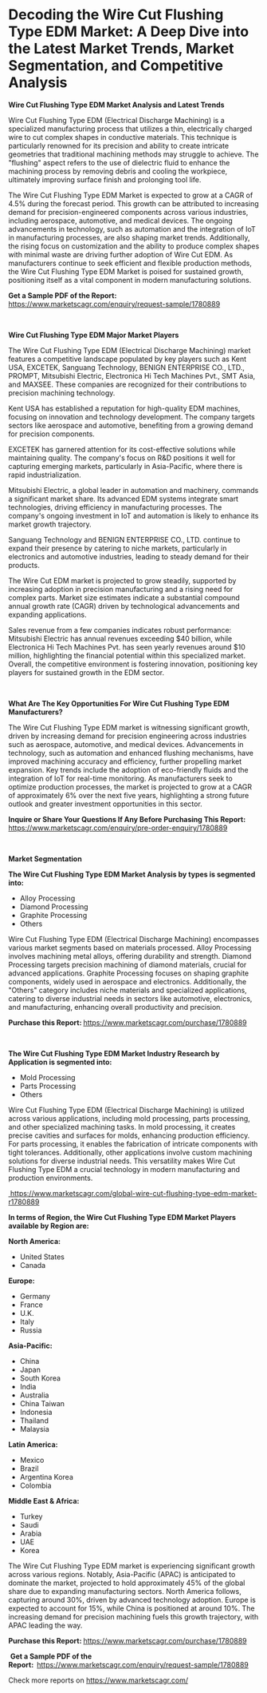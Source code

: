 <p><h1>Decoding the Wire Cut Flushing Type EDM Market: A Deep Dive into the Latest Market Trends, Market Segmentation, and Competitive Analysis</h1></p><p><strong>Wire Cut Flushing Type EDM Market Analysis and Latest Trends</strong></p>
<p><p>Wire Cut Flushing Type EDM (Electrical Discharge Machining) is a specialized manufacturing process that utilizes a thin, electrically charged wire to cut complex shapes in conductive materials. This technique is particularly renowned for its precision and ability to create intricate geometries that traditional machining methods may struggle to achieve. The "flushing" aspect refers to the use of dielectric fluid to enhance the machining process by removing debris and cooling the workpiece, ultimately improving surface finish and prolonging tool life.</p><p>The Wire Cut Flushing Type EDM Market is expected to grow at a CAGR of 4.5% during the forecast period. This growth can be attributed to increasing demand for precision-engineered components across various industries, including aerospace, automotive, and medical devices. The ongoing advancements in technology, such as automation and the integration of IoT in manufacturing processes, are also shaping market trends. Additionally, the rising focus on customization and the ability to produce complex shapes with minimal waste are driving further adoption of Wire Cut EDM. As manufacturers continue to seek efficient and flexible production methods, the Wire Cut Flushing Type EDM Market is poised for sustained growth, positioning itself as a vital component in modern manufacturing solutions.</p></p>
<p><strong>Get a Sample PDF of the Report:&nbsp;</strong> <a href="https://www.marketscagr.com/enquiry/request-sample/1780889?utm_campaign=3368&utm_medium=2&utm_source=Github&utm_content=ia&utm_term=25032025&utm_id=wire-cut-flushing-type-edm">https://www.marketscagr.com/enquiry/request-sample/1780889</a></p>
<p>&nbsp;</p>
<p><strong>Wire Cut Flushing Type EDM Major Market Players</strong></p>
<p><p>The Wire Cut Flushing Type EDM (Electrical Discharge Machining) market features a competitive landscape populated by key players such as Kent USA, EXCETEK, Sanguang Technology, BENIGN ENTERPRISE CO., LTD., PROMPT, Mitsubishi Electric, Electronica Hi Tech Machines Pvt., SMT Asia, and MAXSEE. These companies are recognized for their contributions to precision machining technology.</p><p>Kent USA has established a reputation for high-quality EDM machines, focusing on innovation and technology development. The company targets sectors like aerospace and automotive, benefiting from a growing demand for precision components.</p><p>EXCETEK has garnered attention for its cost-effective solutions while maintaining quality. The company's focus on R&D positions it well for capturing emerging markets, particularly in Asia-Pacific, where there is rapid industrialization.</p><p>Mitsubishi Electric, a global leader in automation and machinery, commands a significant market share. Its advanced EDM systems integrate smart technologies, driving efficiency in manufacturing processes. The company's ongoing investment in IoT and automation is likely to enhance its market growth trajectory.</p><p>Sanguang Technology and BENIGN ENTERPRISE CO., LTD. continue to expand their presence by catering to niche markets, particularly in electronics and automotive industries, leading to steady demand for their products.</p><p>The Wire Cut EDM market is projected to grow steadily, supported by increasing adoption in precision manufacturing and a rising need for complex parts. Market size estimates indicate a substantial compound annual growth rate (CAGR) driven by technological advancements and expanding applications.</p><p>Sales revenue from a few companies indicates robust performance: Mitsubishi Electric has annual revenues exceeding $40 billion, while Electronica Hi Tech Machines Pvt. has seen yearly revenues around $10 million, highlighting the financial potential within this specialized market. Overall, the competitive environment is fostering innovation, positioning key players for sustained growth in the EDM sector.</p></p>
<p>&nbsp;</p>
<p><strong>What Are The Key Opportunities For Wire Cut Flushing Type EDM Manufacturers?</strong></p>
<p><p>The Wire Cut Flushing Type EDM market is witnessing significant growth, driven by increasing demand for precision engineering across industries such as aerospace, automotive, and medical devices. Advancements in technology, such as automation and enhanced flushing mechanisms, have improved machining accuracy and efficiency, further propelling market expansion. Key trends include the adoption of eco-friendly fluids and the integration of IoT for real-time monitoring. As manufacturers seek to optimize production processes, the market is projected to grow at a CAGR of approximately 6% over the next five years, highlighting a strong future outlook and greater investment opportunities in this sector.</p></p>
<p><strong>Inquire or Share Your Questions If Any Before Purchasing This Report:</strong> <a href="https://www.marketscagr.com/enquiry/pre-order-enquiry/1780889?utm_campaign=3368&utm_medium=2&utm_source=Github&utm_content=ia&utm_term=25032025&utm_id=wire-cut-flushing-type-edm">https://www.marketscagr.com/enquiry/pre-order-enquiry/1780889</a></p>
<p>&nbsp;</p>
<p><strong>Market Segmentation</strong></p>
<p><strong>The Wire Cut Flushing Type EDM Market Analysis by types is segmented into:</strong></p>
<p><ul><li>Alloy Processing</li><li>Diamond Processing</li><li>Graphite Processing</li><li>Others</li></ul></p>
<p><p>Wire Cut Flushing Type EDM (Electrical Discharge Machining) encompasses various market segments based on materials processed. Alloy Processing involves machining metal alloys, offering durability and strength. Diamond Processing targets precision machining of diamond materials, crucial for advanced applications. Graphite Processing focuses on shaping graphite components, widely used in aerospace and electronics. Additionally, the "Others" category includes niche materials and specialized applications, catering to diverse industrial needs in sectors like automotive, electronics, and manufacturing, enhancing overall productivity and precision.</p></p>
<p><strong>Purchase this Report:&nbsp;</strong><a href="https://www.marketscagr.com/purchase/1780889?utm_campaign=3368&utm_medium=2&utm_source=Github&utm_content=ia&utm_term=25032025&utm_id=wire-cut-flushing-type-edm">https://www.marketscagr.com/purchase/1780889</a></p>
<p>&nbsp;</p>
<p><strong>The Wire Cut Flushing Type EDM Market Industry Research by Application is segmented into:</strong></p>
<p><ul><li>Mold Processing</li><li>Parts Processing</li><li>Others</li></ul></p>
<p><p>Wire Cut Flushing Type EDM (Electrical Discharge Machining) is utilized across various applications, including mold processing, parts processing, and other specialized machining tasks. In mold processing, it creates precise cavities and surfaces for molds, enhancing production efficiency. For parts processing, it enables the fabrication of intricate components with tight tolerances. Additionally, other applications involve custom machining solutions for diverse industrial needs. This versatility makes Wire Cut Flushing Type EDM a crucial technology in modern manufacturing and production environments.</p></p>
<p><a href="https://www.marketscagr.com/global-wire-cut-flushing-type-edm-market-r1780889?utm_campaign=3368&utm_medium=2&utm_source=Github&utm_content=ia&utm_term=25032025&utm_id=wire-cut-flushing-type-edm">&nbsp;https://www.marketscagr.com/global-wire-cut-flushing-type-edm-market-r1780889</a></p>
<p><strong>In terms of Region, the Wire Cut Flushing Type EDM Market Players available by Region are:</strong></p>
<p>
    <p> <strong> North America: </strong>
        <ul>
            <li>United States</li>
            <li>Canada</li>
        </ul>
        </p> 
    <p> <strong> Europe: </strong>
        <ul>
            <li>Germany</li>
            <li>France</li>
            <li>U.K.</li>
            <li>Italy</li>
            <li>Russia</li>
        </ul>
        </p> 
    <p> <strong> Asia-Pacific: </strong>
        <ul>
            <li>China</li>
            <li>Japan</li>
            <li>South Korea</li>
            <li>India</li>
            <li>Australia</li>
            <li>China Taiwan</li>
            <li>Indonesia</li>
            <li>Thailand</li>
            <li>Malaysia</li>
        </ul>
        </p> 
    <p> <strong> Latin America: </strong>
        <ul>
            <li>Mexico</li>
            <li>Brazil</li>
            <li>Argentina Korea</li>
            <li>Colombia</li>
        </ul>
        </p> 
    <p> <strong> Middle East & Africa: </strong>
        <ul>
            <li>Turkey</li>
            <li>Saudi</li>
            <li>Arabia</li>
            <li>UAE</li>
            <li>Korea</li>
        </ul>
    </p>
    </p>
<p><p>The Wire Cut Flushing Type EDM market is experiencing significant growth across various regions. Notably, Asia-Pacific (APAC) is anticipated to dominate the market, projected to hold approximately 45% of the global share due to expanding manufacturing sectors. North America follows, capturing around 30%, driven by advanced technology adoption. Europe is expected to account for 15%, while China is positioned at around 10%. The increasing demand for precision machining fuels this growth trajectory, with APAC leading the way.</p></p>
<p><strong>Purchase this Report: </strong><a href="https://www.marketscagr.com/purchase/1780889?utm_campaign=3368&utm_medium=2&utm_source=Github&utm_content=ia&utm_term=25032025&utm_id=wire-cut-flushing-type-edm">https://www.marketscagr.com/purchase/1780889</a></p>
<p>&nbsp;<strong>Get a Sample PDF of the Report:&nbsp;&nbsp;</strong><a href="https://www.marketscagr.com/enquiry/request-sample/1780889?utm_campaign=3368&utm_medium=2&utm_source=Github&utm_content=ia&utm_term=25032025&utm_id=wire-cut-flushing-type-edm">https://www.marketscagr.com/enquiry/request-sample/1780889</a></p>
<p><strong></strong></p>
<p>Check more reports on <a href="https://www.marketscagr.com/?utm_campaign=3368&utm_medium=2&utm_source=Github&utm_content=ia&utm_term=25032025&utm_id=wire-cut-flushing-type-edm">https://www.marketscagr.com/</a></p>